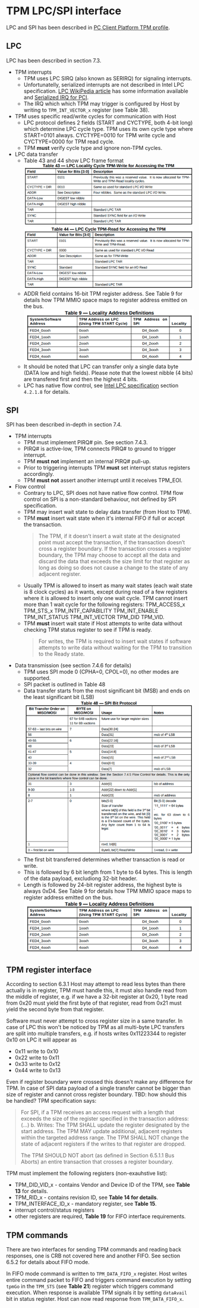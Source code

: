 # TPM LPC/SPI interface

LPC and SPI has been described in
[PC Client Platform TPM profile](https://trustedcomputinggroup.org/wp-content/uploads/PC-Client-Specific-Platform-TPM-Profile-for-TPM-2p0-v1p05p_r14_pub.pdf).

## LPC

LPC has been described in section 7.3.

- TPM interrupts
  - TPM uses LPC SIRQ (also known as SERIRQ) for signaling interrupts.
  - Unfortunatelly, serialized interrupts are not described in Intel LPC
    specification.
    [LPC WikiPedia article](https://en.wikipedia.org/wiki/Low_Pin_Count) has
    some information available and
    [Serialized IRQ for PCI](https://web.archive.org/web/20071028030435/http://www.smsc.com/main/tools/papers/serirq60.doc).
  - The IRQ which which TPM may trigger is configured by Host by writing
    to `TPM_INT_VECTOR_x` register (see Table 38).
- TPM uses specific read/write cycles for communication with Host
  - LPC protocol defines 2 fields (START and CYCTYPE, both 4-bit long) which
    determine LPC cycle type. TPM uses its own cycle type where START=0101
    always. CYCTYPE=0010 for TPM write cycle and CYCTYPE=0000 for TPM read
    cycle.
  - TPM **must** verify cycle type and ignore non-TPM cycles.
- LPC data transfer
  - Table 43 and 44 show LPC frame format
  ![](images/tpm2_lpc_write.png)
  ![](images/tpm2_lpc_read.png)
  - ADDR field contains 16-bit TPM register address. See Table 9 for details how
    TPM MMIO space maps to register address emitted on the bus.
    ![](images/tpm2_locality_address.png)
  - It should be noted that LPC can transfer only a single data byte (DATA low
    and high fields). Please note that the lowest nibble (4 bits) are transfered
    first and then the highest 4 bits.
  - LPC has native flow control, see
  [Intel LPC specification](https://www.intel.com/content/dam/www/program/design/us/en/documents/low-pin-count-interface-specification.pdf)
  section `4.2.1.8` for details.

## SPI

SPI has been described in-depth in section 7.4.

- TPM interrupts
  - TPM must implement PIRQ# pin. See section 7.4.3.
  - PIRQ# is active-low, TPM connects PIRQ# to ground to trigger interrupt.
  - TPM **must not** implement an internal PIRQ# pull-up.
  - Prior to triggering interrupts TPM **must** set interrupt status registers
    accordingly.
  - TPM **must not** assert another interrupt until it receives TPM_EOI.
- Flow control
  - Contrary to LPC, SPI does not have native flow control. TPM flow control on
    SPI is a non-standard behaviour, not defined by SPI specification.
  - TPM may insert wait state to delay data transfer (from Host to TPM).
  - TPM **must** insert wait state when it's internal FIFO if full or accept the
    transaction.
    > The TPM, if it doesn’t insert a wait state at the designated point must
    > accept the transaction, if the transaction doesn’t cross a register
    > boundary. If the transaction crosses a register boundary, the TPM may
    > choose to accept all the data and discard the data that exceeds the size
    > limit for that register as long as doing so does not cause a change to the
    > state of any adjacent register. 
  - Usually TPM is allowed to insert as many wait states (each wait state is 8
    clock cycles) as it wants, except during read of a few registers where it is
    allowed to insert only one wait cycle. TPM cannot insert more than 1 wait
    cycle for the following registers: TPM_ACCESS_x TPM_STS_x
    TPM_INTF_CAPABILITY TPM_INT_ENABLE TPM_INT_STATUS TPM_INT_VECTOR TPM_DID
    TPM_VID.
  - TPM **must** insert wait state if Host attempts to write data without
    checking TPM status register to see if TPM is ready.
    > For writes, the TPM is required to insert wait states if software
    > attempts to write data without waiting for the TPM to transition to the
    > Ready state.
- Data transmission (see section 7.4.6 for details)
  - TPM uses SPI mode 0 (CPHA=0, CPOL=0), no other modes are supported.
  - SPI packet is outlined in Table 48
  - Data transfer starts from the most significant bit (MSB) and ends on the
    least significant bit (LSB)
  ![](images/tpm2_spi_protocol.png)
  - The first bit transferred determines whether transaction is read or write.
  - This is followed by 6 bit length from 1 byte to 64 bytes. This is length of
    the data payload, excludiong 32-bit header.
  - Length is followed by 24-bit register address, the highest byte is always
    0xD4. See Table 9 for details how TPM MMIO space maps to register address
    emitted on the bus.
    ![](images/tpm2_locality_address.png)

## TPM register interface

According to section 6.3.1 Host may attempt to read less bytes than there
actually is in register, TPM must handle this, it must also handle read from the
middle of register, e.g. if we have a 32-bit register at 0x20, 1 byte read from
0x20 must yield the first byte of that register, read from 0x21 must yield the
second byte from that register.

Software must never attempt to cross register size in a same transfer. In case
of LPC this won't be noticed by TPM as all multi-byte LPC transfers are split
into multiple transfers, e.g. if hosts writes 0x11223344 to register 0x10 on LPC
it will appear as
- 0x11 write to 0x10
- 0x22 write to 0x11
- 0x33 write to 0x12
- 0x44 write to 0x13

Even if register boundary were crossed this doesn't make any difference for TPM.
In case of SPI data payload of a single transfer cannot be bigger than size of
register and cannot cross register boundary.
TBD: how should this be handled? TPM specification says:
> For SPI, if a TPM receives an access request with a length that exceeds the
> size of the register specified in the transaction address:
> (...)
> b. Writes:
>   The TPM SHALL update the register designated by the start address.
>   The TPM MAY update additional, adjacent registers within the targeted
>   address range.
>   The TPM SHALL NOT change the state of adjacent registers if the writes to
>   that register are dropped.
>
> The TPM SHOULD NOT abort (as defined in Section 6.5.1.1 Bus Aborts) an entire
> transaction that crosses a register boundary.


TPM must implement the following registers (non-exauhstive list):
- TPM_DID_VID_x - contains Vendor and Device ID of the TPM, see **Table 13** for
  details.
- TPM_RID_x - contains revision ID, see **Table 14 for details**.
- TPM_INTERFACE_ID_x - mandatory register, see **Table 15**.
- interrupt control/status registers
- other registers are required, **Table 19** for FIFO interface requirements.


## TPM commands

There are two interfaces for sending TPM commands and reading back responses,
one is CRB not covered here and another FIFO. See section 6.5.2 for details
about FIFO mode.

In FIFO mode command is written to `TPM_DATA_FIFO_x` register. Host writes
entire command packet to FIFO and triggers command execution by setting
`tpmGo` in the `TPM_STS` (see **Table 21**) register which triggers command
execution. When response is available TPM signals it by setting `dataAvail` bit
in status register. Host can now read response from `TPM_DATA_FIFO_x`.
